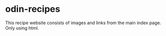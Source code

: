 # odin-recipes
This recipe website consists of images and links from the main index page.
Only using html.